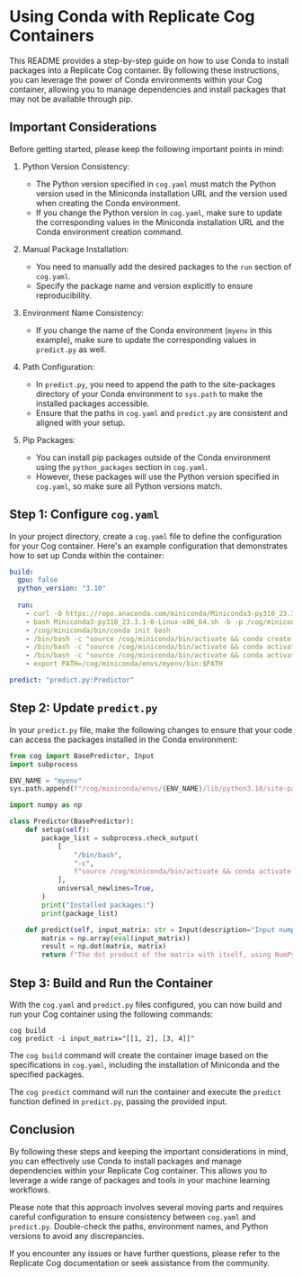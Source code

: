 # Using Conda with Replicate Cog Containers

This README provides a step-by-step guide on how to use Conda to install packages into a Replicate Cog container. By following these instructions, you can leverage the power of Conda environments within your Cog container, allowing you to manage dependencies and install packages that may not be available through pip.

## Important Considerations

Before getting started, please keep the following important points in mind:

1. Python Version Consistency:
   - The Python version specified in `cog.yaml` must match the Python version used in the Miniconda installation URL and the version used when creating the Conda environment.
   - If you change the Python version in `cog.yaml`, make sure to update the corresponding values in the Miniconda installation URL and the Conda environment creation command.

2. Manual Package Installation:
   - You need to manually add the desired packages to the `run` section of `cog.yaml`.
   - Specify the package name and version explicitly to ensure reproducibility.

3. Environment Name Consistency:
   - If you change the name of the Conda environment (`myenv` in this example), make sure to update the corresponding values in `predict.py` as well.

4. Path Configuration:
   - In `predict.py`, you need to append the path to the site-packages directory of your Conda environment to `sys.path` to make the installed packages accessible.
   - Ensure that the paths in `cog.yaml` and `predict.py` are consistent and aligned with your setup.

5. Pip Packages:
   - You can install pip packages outside of the Conda environment using the `python_packages` section in `cog.yaml`.
   - However, these packages will use the Python version specified in `cog.yaml`, so make sure all Python versions match.

## Step 1: Configure `cog.yaml`

In your project directory, create a `cog.yaml` file to define the configuration for your Cog container. Here's an example configuration that demonstrates how to set up Conda within the container:

```yaml
build:
  gpu: false
  python_version: "3.10"
  
  run:
    - curl -O https://repo.anaconda.com/miniconda/Miniconda3-py310_23.3.1-0-Linux-x86_64.sh
    - bash Miniconda3-py310_23.3.1-0-Linux-x86_64.sh -b -p /cog/miniconda
    - /cog/miniconda/bin/conda init bash
    - /bin/bash -c "source /cog/miniconda/bin/activate && conda create -n myenv python=3.10 -y"
    - /bin/bash -c "source /cog/miniconda/bin/activate && conda activate myenv && conda install -c conda-forge numpy=1.24.3 -y"
    - /bin/bash -c "source /cog/miniconda/bin/activate && conda activate myenv && pip install cog>=0.7.2"
    - export PATH=/cog/miniconda/envs/myenv/bin:$PATH

predict: "predict.py:Predictor"
```

## Step 2: Update `predict.py`

In your `predict.py` file, make the following changes to ensure that your code can access the packages installed in the Conda environment:

```python
from cog import BasePredictor, Input
import subprocess

ENV_NAME = "myenv"
sys.path.append(f"/cog/miniconda/envs/{ENV_NAME}/lib/python3.10/site-packages")

import numpy as np

class Predictor(BasePredictor):
    def setup(self):
        package_list = subprocess.check_output(
            [
                "/bin/bash",
                "-c",
                f"source /cog/miniconda/bin/activate && conda activate {ENV_NAME} && conda list",
            ],
            universal_newlines=True,
        )
        print("Installed packages:")
        print(package_list)

    def predict(self, input_matrix: str = Input(description="Input numpy matrix to be squared", default="[[1, 2], [3, 4]]")) -> str:
        matrix = np.array(eval(input_matrix))
        result = np.dot(matrix, matrix)
        return f"The dot product of the matrix with itself, using NumPy installed from the Conda environment, results in: {result}"
```

## Step 3: Build and Run the Container

With the `cog.yaml` and `predict.py` files configured, you can now build and run your Cog container using the following commands:

```shell
cog build
cog predict -i input_matrix="[[1, 2], [3, 4]]"
```

The `cog build` command will create the container image based on the specifications in `cog.yaml`, including the installation of Miniconda and the specified packages.

The `cog predict` command will run the container and execute the `predict` function defined in `predict.py`, passing the provided input.

## Conclusion

By following these steps and keeping the important considerations in mind, you can effectively use Conda to install packages and manage dependencies within your Replicate Cog container. This allows you to leverage a wide range of packages and tools in your machine learning workflows.

Please note that this approach involves several moving parts and requires careful configuration to ensure consistency between `cog.yaml` and `predict.py`. Double-check the paths, environment names, and Python versions to avoid any discrepancies.

If you encounter any issues or have further questions, please refer to the Replicate Cog documentation or seek assistance from the community.